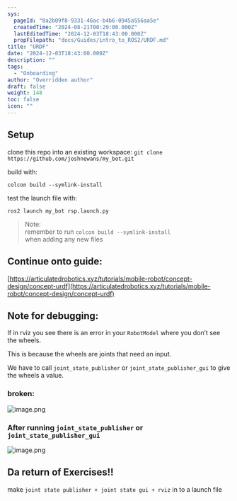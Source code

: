 ```yaml
---
sys:
  pageId: "0a2b09f8-9331-46ac-b4b6-0945a556aa5e"
  createdTime: "2024-08-21T00:29:00.000Z"
  lastEditedTime: "2024-12-03T18:43:00.000Z"
  propFilepath: "docs/Guides/intro_to_ROS2/URDF.md"
title: "URDF"
date: "2024-12-03T18:43:00.000Z"
description: ""
tags:
  - "Onboarding"
author: "Overridden author"
draft: false
weight: 148
toc: false
icon: ""
---
```


## Setup

clone this repo into an existing workspace:
`git clone https://github.com/joshnewans/my_bot.git`

build with:

`colcon build --symlink-install`

test the launch file with:

`ros2 launch my_bot rsp.launch.py`

> Note:  
> remember to run `colcon build --symlink-install`  
> when adding any new files

## Continue onto guide:

[https://articulatedrobotics.xyz/tutorials/mobile-robot/concept-design/concept-urdf](https://articulatedrobotics.xyz/tutorials/mobile-robot/concept-design/concept-urdf)

## Note for debugging:

If in rviz you see there is an error in your `RobotModel` where you don’t see the wheels.

This is because the wheels are joints that need an input. 

We have to call `joint_state_publisher` or `joint_state_publisher_gui` to give the wheels a value.

### broken:

![image.png](https://prod-files-secure.s3.us-west-2.amazonaws.com/d518164a-d88e-44d1-a4ee-3adb3bd8bce0/96a1d089-1f17-4dbf-8563-f2aef56a4d37/image.png?X-Amz-Algorithm=AWS4-HMAC-SHA256&X-Amz-Content-Sha256=UNSIGNED-PAYLOAD&X-Amz-Credential=ASIAZI2LB4664CPK2GVB%2F20250308%2Fus-west-2%2Fs3%2Faws4_request&X-Amz-Date=20250308T090207Z&X-Amz-Expires=3600&X-Amz-Security-Token=IQoJb3JpZ2luX2VjEBAaCXVzLXdlc3QtMiJGMEQCIGiN9WP%2FNrAREW8iOWSVut4zYyLQruNG5yGewSQ6nMDEAiAyXV6x9zA8slpXyup7e%2BwzwX6z6kwKErdIe57%2BNrF6RCr%2FAwhYEAAaDDYzNzQyMzE4MzgwNSIML1Hf09Sn8X0fvN85KtwDM2ltci46GMzurmSy20xLb0t%2BeeV2eckd5iKPXdbFtwG7TQS5DW7V8gxXJph%2FKLWs5SqWxeq8i9CFD1hn0R4WGSvMGG5Ey83EfUiJIFzXg9SjHeRMJwqTWOiyPS%2Fg3rq%2FZARNVdhpkWNtV%2FQb4X1KsRUgFLiWtQKTHc0ZaOpar3b5tvXe5DDo9EX8zw5gA6pFSEjpudzLV1GqGLBWwT4x76mTd8Us3fYMXqoiSkSIB%2Fw6tzoAE7SGQCsiuA7socHYlkcW6n6CM3%2FLJub1xyXnP1IA6wbT1jJu6jNccEU7ao8B%2BoxhszkGkRqYKXuKL81l4%2B5v19MUbYXIM5T4iurFxl%2BS6fVCzWPzvLnwTsU%2BUhlkyq2Jexu%2FSU0ZCnoLdYEC9FztFz2J4Qh7SxQCafjeijYg4p92lV7r5uIqPPdPHn934SD26KS3W0xaGFofCSDr4jzC7bL6UYcb6xK5XSB1gLMNAdOTd0wRMtEXCw2%2FZTwNR9dr5X6dvriaW%2FldBbBhNO7ajhWK7LSUWSHSI5Kg%2BL%2Bt4kRXC0YhaSs0u7xDkUUVdBanB3jhNkOPgqjiP%2Bti%2FOx%2BhdX5jmMl95VoRF%2B%2Fd3%2FS9vTvJaiYKE3yt2ZTDjCoS6Os17X8JNC9KvEwvOCvvgY6pgEHqhxKmoNut045VWAJHHkyOCMh1NDso6vXhH5Z1KZkEI%2FRAyFAwTwS6qZE2TTj8cq%2FRzF5lymwH3eYrTqxv9D3U7AKKFZS9jy0asf4Dbj21NPrnjT%2BoEAEIU2h6u5I21htkoE9pxYer3VlNN3OTLwTsYTwio3Mk8i4%2B56SPEArsVVVqErKu5XD8PqROskSNw9okZ3t3A5Kg4mIIhwMfKm7TEQMVGXv&X-Amz-Signature=104a178fdfc3900a98b68b893c3cc30b282ce6aa6ec14dc6c7b551fb78adef85&X-Amz-SignedHeaders=host&x-id=GetObject)

### After running `joint_state_publisher` or `joint_state_publisher_gui`

![image.png](https://prod-files-secure.s3.us-west-2.amazonaws.com/d518164a-d88e-44d1-a4ee-3adb3bd8bce0/130c99c7-1b0b-4031-9953-844fc3950ff4/image.png?X-Amz-Algorithm=AWS4-HMAC-SHA256&X-Amz-Content-Sha256=UNSIGNED-PAYLOAD&X-Amz-Credential=ASIAZI2LB4664CPK2GVB%2F20250308%2Fus-west-2%2Fs3%2Faws4_request&X-Amz-Date=20250308T090207Z&X-Amz-Expires=3600&X-Amz-Security-Token=IQoJb3JpZ2luX2VjEBAaCXVzLXdlc3QtMiJGMEQCIGiN9WP%2FNrAREW8iOWSVut4zYyLQruNG5yGewSQ6nMDEAiAyXV6x9zA8slpXyup7e%2BwzwX6z6kwKErdIe57%2BNrF6RCr%2FAwhYEAAaDDYzNzQyMzE4MzgwNSIML1Hf09Sn8X0fvN85KtwDM2ltci46GMzurmSy20xLb0t%2BeeV2eckd5iKPXdbFtwG7TQS5DW7V8gxXJph%2FKLWs5SqWxeq8i9CFD1hn0R4WGSvMGG5Ey83EfUiJIFzXg9SjHeRMJwqTWOiyPS%2Fg3rq%2FZARNVdhpkWNtV%2FQb4X1KsRUgFLiWtQKTHc0ZaOpar3b5tvXe5DDo9EX8zw5gA6pFSEjpudzLV1GqGLBWwT4x76mTd8Us3fYMXqoiSkSIB%2Fw6tzoAE7SGQCsiuA7socHYlkcW6n6CM3%2FLJub1xyXnP1IA6wbT1jJu6jNccEU7ao8B%2BoxhszkGkRqYKXuKL81l4%2B5v19MUbYXIM5T4iurFxl%2BS6fVCzWPzvLnwTsU%2BUhlkyq2Jexu%2FSU0ZCnoLdYEC9FztFz2J4Qh7SxQCafjeijYg4p92lV7r5uIqPPdPHn934SD26KS3W0xaGFofCSDr4jzC7bL6UYcb6xK5XSB1gLMNAdOTd0wRMtEXCw2%2FZTwNR9dr5X6dvriaW%2FldBbBhNO7ajhWK7LSUWSHSI5Kg%2BL%2Bt4kRXC0YhaSs0u7xDkUUVdBanB3jhNkOPgqjiP%2Bti%2FOx%2BhdX5jmMl95VoRF%2B%2Fd3%2FS9vTvJaiYKE3yt2ZTDjCoS6Os17X8JNC9KvEwvOCvvgY6pgEHqhxKmoNut045VWAJHHkyOCMh1NDso6vXhH5Z1KZkEI%2FRAyFAwTwS6qZE2TTj8cq%2FRzF5lymwH3eYrTqxv9D3U7AKKFZS9jy0asf4Dbj21NPrnjT%2BoEAEIU2h6u5I21htkoE9pxYer3VlNN3OTLwTsYTwio3Mk8i4%2B56SPEArsVVVqErKu5XD8PqROskSNw9okZ3t3A5Kg4mIIhwMfKm7TEQMVGXv&X-Amz-Signature=73e494d197898fcefc3801dcd7526c216395449a497fdf633071c361e8617226&X-Amz-SignedHeaders=host&x-id=GetObject)

## Da return of Exercises!!

make `joint state publisher + joint state gui + rviz` in to a launch file

